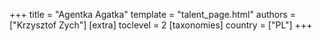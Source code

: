 +++
title = "Agentka Agatka"
template = "talent_page.html"
authors = ["Krzysztof Zych"]
[extra]
toclevel = 2
[taxonomies]
country = ["PL"]
+++
